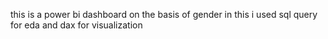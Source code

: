 this is a power bi dashboard on the basis of gender
in this i used sql query for eda and dax for visualization 

